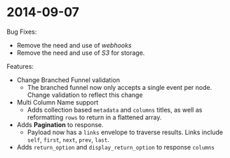 # 2014-09-07

Bug Fixes:

* Remove the need and use of _webhooks_
* Remove the need and use of _S3_ for storage.

Features:

* Change Branched Funnel validation
    * The branched funnel now only accepts a single event per node.
      Change validation to reflect this change
* Multi Column Name support
    * Adds collection based `metadata` and `columns` titles, as well as reformatting `rows` to return in a flattened array.
* Adds **Pagination** to response.
    * Payload now has a `links` envelope to traverse results. Links include `self`, `first`, `next`, `prev`, `last`.
* Adds `return_option` and `display_return_option` to response `columns`
